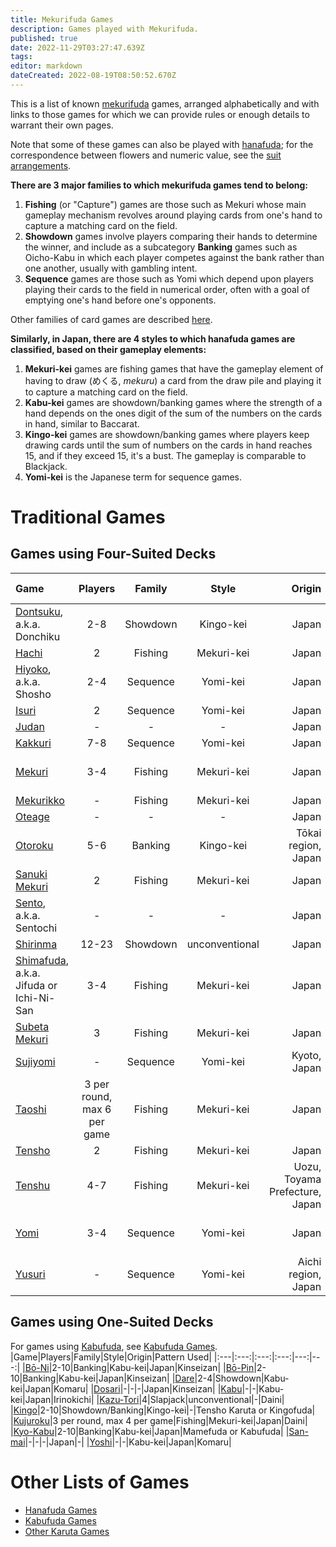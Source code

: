 ```yaml
---
title: Mekurifuda Games
description: Games played with Mekurifuda.
published: true
date: 2022-11-29T03:27:47.639Z
tags: 
editor: markdown
dateCreated: 2022-08-19T08:50:52.670Z
---
```


This is a list of known [mekurifuda](/en/mekurifuda) games, arranged alphabetically and with links to those games for which we can provide rules or enough details to warrant their own pages.

Note that some of these games can also be played with [hanafuda](/en/hanafuda); for the correspondence between flowers and numeric value, see the [suit arrangements](/en/hanafuda/suits#arrangement-of-suits).

**There are 3 major families to which mekurifuda games tend to belong:**
1. **Fishing** (or "Capture") games are those such as Mekuri whose main gameplay mechanism revolves around playing cards from one's hand to capture a matching card on the field. 
2. **Showdown** games involve players comparing their hands to determine the winner, and include as a subcategory **Banking** games such as Oicho-Kabu in which each player competes against the bank rather than one another, usually with gambling intent.
3. **Sequence** games are those such as Yomi which depend upon players playing their cards to the field in numerical order, often with a goal of emptying one's hand before one's opponents.

Other families of card games are described [here](https://www.pagat.com/class/#mechanism).

**Similarly, in Japan, there are 4 styles to which hanafuda games are classified, based on their gameplay elements:**
1. **Mekuri-kei** games are fishing games that have the gameplay element of having to draw (めくる, *mekuru*) a card from the draw pile and playing it to capture a matching card on the field.
2. **Kabu-kei** games are showdown/banking games where the strength of a hand depends on the ones digit of the sum of the numbers on the cards in hand, similar to Baccarat.
3. **Kingo-kei** games are showdown/banking games where players keep drawing cards until the sum of numbers on the cards in hand reaches 15, and if they exceed 15, it's a bust. The gameplay is comparable to Blackjack.
4. **Yomi-kei** is the Japanese term for sequence games.

# Traditional Games

## Games using Four-Suited Decks
|Game|Players|Family|Style|Origin|Pattern Used|
|:---|:---:|:---:|:---:|---:|---:|
|[Dontsuku](/en/mekurifuda/games/dontsuku), a.k.a. Donchiku|2-8|Showdown|Kingo-kei|Japan|Kurofuda|
|[Hachi](/en/mekurifuda/games/hachi)|2|Fishing|Mekuri-kei|Japan|-|
|[Hiyoko](/en/mekurifuda/games/hiyoko), a.k.a. Shosho|2-4|Sequence|Yomi-kei|Japan|Ise|
|[Isuri](/en/mekurifuda/games/hiyoko#isuri-hiyoko-variant)|2|Sequence|Yomi-kei|Japan|Ise|
|[Judan](/en/mekurifuda/games/judan)|-|-|-|Japan|Komatsu|
|[Kakkuri](/en/mekurifuda/games/kakkuri)|7-8|Sequence|Yomi-kei|Japan|Komatsu|
|[Mekuri](/en/mekurifuda/games/mekuri)|3-4|Fishing|Mekuri-kei|Japan|Tensho Karuta or Mekurifuda|
|[Mekurikko](/en/mekurifuda/games/mekurikko)|-|Fishing|Mekuri-kei|Japan|Kurofuda|
|[Oteage](/en/mekurifuda/games/oteage)|-|-|-|Japan|Akahachi|
|[Otoroku](/en/hanafuda/games/oto-roku)|5-6|Banking|Kingo-kei|Tōkai region, Japan|-|
|[Sanuki Mekuri](/en/hanafuda/games/sanuki-mekuri#sanuki-mekuri-using-mekurifuda-deck)|2|Fishing|Mekuri-kei|Japan|-|
|[Sento](/en/mekurifuda/games/sentowo), a.k.a. Sentochi|-|-|-|Japan|Ise|
|[Shirinma](/en/mekurifuda/games/shirinma)|12-23|Showdown|unconventional|Japan|Komatsu|
|[Shimafuda](/en/mekurifuda/games/shimafuda), a.k.a. Jifuda or Ichi-Ni-San|3-4|Fishing|Mekuri-kei|Japan|Shimafuda|
|[Subeta Mekuri](/en/hanafuda/games/subeta-mekuri#subeta-mekuri-using-mekurifuda-deck)|3|Fishing|Mekuri-kei|Japan|Ise|
|[Sujiyomi](/en/mekurifuda/games/sujiyomi)|-|Sequence|Yomi-kei|Kyoto, Japan|-|
|[Taoshi](/en/mekurifuda/games/taoshi) |3 per round, max 6 per game|Fishing|Mekuri-kei|Japan|Akahachi or Ise|
|[Tensho](/en/mekurifuda/games/tensho)|2|Fishing|Mekuri-kei|Japan|Ise|
|[Tenshu](/en/mekurifuda/games/tenshu)|4-7|Fishing|Mekuri-kei|Uozu, Toyama Prefecture, Japan|Fukutoku|
|[Yomi](/en/mekurifuda/games/yomi)|3-4|Sequence|Yomi-kei|Japan|Tensho Karuta or Yomifuda|
|[Yusuri](/en/hanafuda/games/yusuri)|-|Sequence|Yomi-kei|Aichi region, Japan|-|

## Games using One-Suited Decks
For games using [Kabufuda](/en/kabufuda), see [Kabufuda Games](/en/kabufuda/games).
|Game|Players|Family|Style|Origin|Pattern Used|
|:---|:---:|:---:|:---:|---:|---:|
|[Bō-Ni](/en/hanafuda/games/hiki-kabu#bō-ni-hiki-kabu-variant)|2-10|Banking|Kabu-kei|Japan|Kinseizan|
|[Bō-Pin](/en/hanafuda/games/hiki-kabu#bō-pin-hiki-kabu-variant)|2-10|Banking|Kabu-kei|Japan|Kinseizan|
|[Dare](/en/kabufuda/games/dare)|2-4|Showdown|Kabu-kei|Japan|Komaru|
|[Dosari](/en/kabufuda/games/dosari)|-|-|-|Japan|Kinseizan|
|[Kabu](/en/kabufuda/games/kabu-irinokichi)|-|-|Kabu-kei|Japan|Irinokichi|
|[Kazu-Tori](/en/kabufuda/games/kazu-tori)|4|Slapjack|unconventional|-|Daini|
|[Kingo](/en/hanafuda/games/kingo)|2-10|Showdown/Banking|Kingo-kei|-|Tensho Karuta or Kingofuda|
|[Kujuroku](/en/kabufuda/games/kujuroku)|3 per round, max 4 per game|Fishing|Mekuri-kei|Japan|Daini|
|[Kyo-Kabu](/en/kabufuda/games/kyo-kabu)|2-10|Banking|Kabu-kei|Japan|Mamefuda or Kabufuda|
|[San-mai](/en/kabufuda/games/san-mai)|-|-|-|Japan|-|
|[Yoshi](/en/hanafuda/games/yoshi)|-|-|Kabu-kei|Japan|Komaru|

# Other Lists of Games
- [Hanafuda Games](/en/hanafuda/games)
- [Kabufuda Games](/en/kabufuda/games)
- [Other Karuta Games](/en/karuta/games)